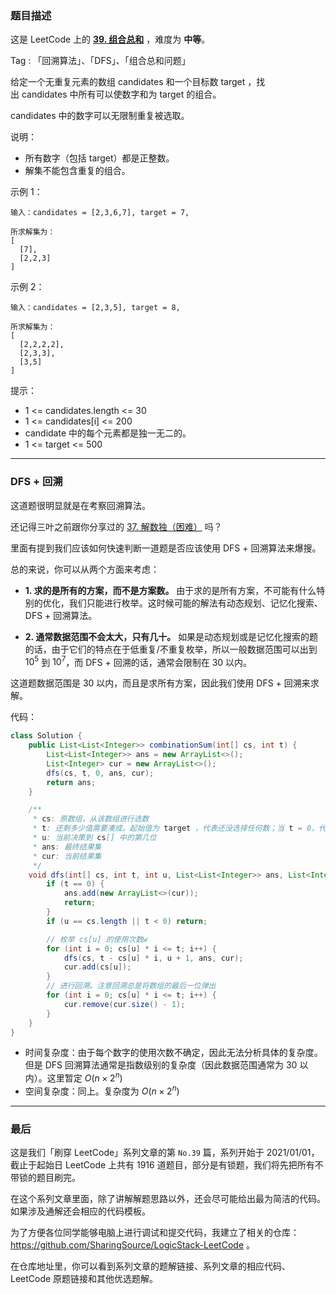 ### 题目描述

这是 LeetCode 上的 **[39. 组合总和](https://leetcode-cn.com/problems/combination-sum/solution/dfs-hui-su-suan-fa-yi-ji-ru-he-que-ding-wpbo5/)** ，难度为 **中等**。

Tag : 「回溯算法」、「DFS」、「组合总和问题」




给定一个无重复元素的数组 candidates 和一个目标数 target ，找出 candidates 中所有可以使数字和为 target 的组合。

candidates 中的数字可以无限制重复被选取。

说明：
* 所有数字（包括 target）都是正整数。
* 解集不能包含重复的组合。 

示例 1：
```
输入：candidates = [2,3,6,7], target = 7,

所求解集为：
[
  [7],
  [2,2,3]
]
```
示例 2：
```
输入：candidates = [2,3,5], target = 8,

所求解集为：
[
  [2,2,2,2],
  [2,3,3],
  [3,5]
]
```

提示：
* 1 <= candidates.length <= 30
* 1 <= candidates[i] <= 200
* candidate 中的每个元素都是独一无二的。
* 1 <= target <= 500


---

### DFS + 回溯

这道题很明显就是在考察回溯算法。

还记得三叶之前跟你分享过的 [37. 解数独（困难）](https://mp.weixin.qq.com/s/0y4lGAH43U3w5loTgaeyoQ) 吗？

里面有提到我们应该如何快速判断一道题是否应该使用 DFS + 回溯算法来爆搜。

总的来说，你可以从两个方面来考虑：

  * **1. 求的是所有的方案，而不是方案数。** 由于求的是所有方案，不可能有什么特别的优化，我们只能进行枚举。这时候可能的解法有动态规划、记忆化搜索、DFS + 回溯算法。

  * **2. 通常数据范围不会太大，只有几十。** 如果是动态规划或是记忆化搜索的题的话，由于它们的特点在于低重复/不重复枚举，所以一般数据范围可以出到 $10^5$ 到 $10^7$，而 DFS + 回溯的话，通常会限制在 30 以内。

这道题数据范围是 30 以内，而且是求所有方案，因此我们使用 DFS + 回溯来求解。

代码：
```Java
class Solution {
    public List<List<Integer>> combinationSum(int[] cs, int t) {
        List<List<Integer>> ans = new ArrayList<>();
        List<Integer> cur = new ArrayList<>();
        dfs(cs, t, 0, ans, cur);
        return ans;
    }

    /**
     * cs: 原数组，从该数组进行选数
     * t: 还剩多少值需要凑成。起始值为 target ，代表还没选择任何数；当 t = 0，代表选择的数凑成了 target
     * u: 当前决策到 cs[] 中的第几位
     * ans: 最终结果集
     * cur: 当前结果集
     */
    void dfs(int[] cs, int t, int u, List<List<Integer>> ans, List<Integer> cur) {
        if (t == 0) {
            ans.add(new ArrayList<>(cur));
            return;
        }
        if (u == cs.length || t < 0) return;

        // 枚举 cs[u] 的使用次数w
        for (int i = 0; cs[u] * i <= t; i++) {
            dfs(cs, t - cs[u] * i, u + 1, ans, cur);
            cur.add(cs[u]);
        }
        // 进行回溯。注意回溯总是将数组的最后一位弹出
        for (int i = 0; cs[u] * i <= t; i++) {
            cur.remove(cur.size() - 1);
        }
    }
}
```
* 时间复杂度：由于每个数字的使用次数不确定，因此无法分析具体的复杂度。但是 DFS 回溯算法通常是指数级别的复杂度（因此数据范围通常为 30 以内）。这里暂定 $O(n \times 2^n)$
* 空间复杂度：同上。复杂度为 $O(n \times 2^n)$

---

### 最后

这是我们「刷穿 LeetCode」系列文章的第 `No.39` 篇，系列开始于 2021/01/01，截止于起始日 LeetCode 上共有 1916 道题目，部分是有锁题，我们将先把所有不带锁的题目刷完。

在这个系列文章里面，除了讲解解题思路以外，还会尽可能给出最为简洁的代码。如果涉及通解还会相应的代码模板。

为了方便各位同学能够电脑上进行调试和提交代码，我建立了相关的仓库：https://github.com/SharingSource/LogicStack-LeetCode 。

在仓库地址里，你可以看到系列文章的题解链接、系列文章的相应代码、LeetCode 原题链接和其他优选题解。

